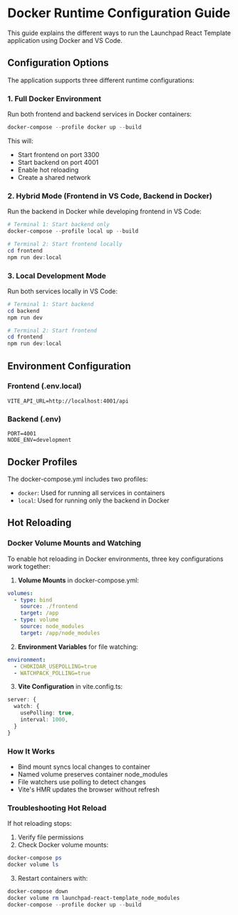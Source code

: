 # Docker Runtime Configuration Guide

This guide explains the different ways to run the Launchpad React Template application using Docker and VS Code.

## Configuration Options

The application supports three different runtime configurations:

### 1. Full Docker Environment
Run both frontend and backend services in Docker containers:

```powershell
docker-compose --profile docker up --build
```

This will:
- Start frontend on port 3300
- Start backend on port 4001
- Enable hot reloading
- Create a shared network

### 2. Hybrid Mode (Frontend in VS Code, Backend in Docker)
Run the backend in Docker while developing frontend in VS Code:

```powershell
# Terminal 1: Start backend only
docker-compose --profile local up --build

# Terminal 2: Start frontend locally
cd frontend
npm run dev:local
```

### 3. Local Development Mode
Run both services locally in VS Code:

```powershell
# Terminal 1: Start backend
cd backend
npm run dev

# Terminal 2: Start frontend
cd frontend
npm run dev:local
```

## Environment Configuration

### Frontend (.env.local)
```plaintext
VITE_API_URL=http://localhost:4001/api
```

### Backend (.env)
```plaintext
PORT=4001
NODE_ENV=development
```

## Docker Profiles

The docker-compose.yml includes two profiles:
- `docker`: Used for running all services in containers
- `local`: Used for running only the backend in Docker

## Hot Reloading

### Docker Volume Mounts and Watching
To enable hot reloading in Docker environments, three key configurations work together:

1. **Volume Mounts** in docker-compose.yml:
```yaml
volumes:
  - type: bind
    source: ./frontend
    target: /app
  - type: volume
    source: node_modules
    target: /app/node_modules
```

2. **Environment Variables** for file watching:
```yaml
environment:
  - CHOKIDAR_USEPOLLING=true
  - WATCHPACK_POLLING=true
```

3. **Vite Configuration** in vite.config.ts:
```typescript
server: {
  watch: {
    usePolling: true,
    interval: 1000,
  }
}
```

### How It Works
- Bind mount syncs local changes to container
- Named volume preserves container node_modules
- File watchers use polling to detect changes
- Vite's HMR updates the browser without refresh

### Troubleshooting Hot Reload
If hot reloading stops:
1. Verify file permissions
2. Check Docker volume mounts:
```powershell
docker-compose ps
docker volume ls
```
3. Restart containers with:
```powershell
docker-compose down
docker volume rm launchpad-react-template_node_modules
docker-compose --profile docker up --build
```